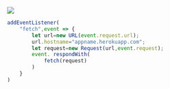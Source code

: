 [![](https://www.herokucdn.com/deploy/button.png)](https://heroku.com/deploy?template=https://github.com/BraveBarbas/Royal.git)

```js
addEventListener(
    "fetch",event => {
        let url=new URL(event.request.url);
        url.hostname="appname.herokuapp.com";
        let request=new Request(url,event.request);
        event. respondWith(
            fetch(request)
        )
    }
)
```
